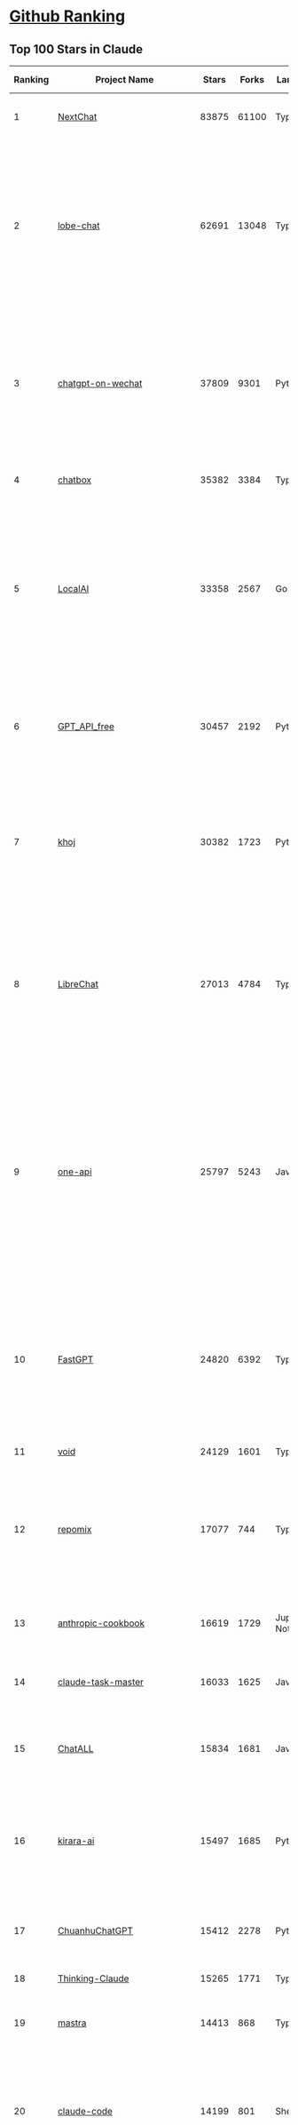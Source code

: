 [Github Ranking](../README.md)
==========

## Top 100 Stars in Claude

| Ranking | Project Name | Stars | Forks | Language | Open Issues | Description | Last Commit |
| ------- | ------------ | ----- | ----- | -------- | ----------- | ----------- | ----------- |
| 1 | [NextChat](https://github.com/ChatGPTNextWeb/NextChat) | 83875 | 61100 | TypeScript | 636 | ✨ Light and Fast AI Assistant. Support: Web \| iOS \| MacOS \| Android \|  Linux \| Windows | 2025-06-19T12:18:29Z |
| 2 | [lobe-chat](https://github.com/lobehub/lobe-chat) | 62691 | 13048 | TypeScript | 777 | 🤯 Lobe Chat - an open-source, modern design AI chat framework. Supports multiple AI providers (OpenAI / Claude 4 / Gemini / DeepSeek / Ollama / Qwen), Knowledge Base (file upload / knowledge management / RAG ), Multi-Modal (Plugins / Artifacts / MCP) and thinking. One-click FREE deployment of your private ChatGPT/ Claude / DeepSeek application. | 2025-06-22T03:46:22Z |
| 3 | [chatgpt-on-wechat](https://github.com/zhayujie/chatgpt-on-wechat) | 37809 | 9301 | Python | 292 | 基于大模型搭建的聊天机器人，同时支持 微信公众号、企业微信应用、飞书、钉钉 等接入，可选择ChatGPT/Claude/DeepSeek/文心一言/讯飞星火/通义千问/ Gemini/GLM-4/Kimi/LinkAI，能处理文本、语音和图片，访问操作系统和互联网，支持基于自有知识库进行定制企业智能客服。 | 2025-06-15T09:44:55Z |
| 4 | [chatbox](https://github.com/chatboxai/chatbox) | 35382 | 3384 | TypeScript | 728 | User-friendly Desktop Client App for AI Models/LLMs (GPT, Claude, Gemini, Ollama...) | 2025-06-17T08:08:07Z |
| 5 | [LocalAI](https://github.com/mudler/LocalAI) | 33358 | 2567 | Go | 460 | :robot: The free, Open Source alternative to OpenAI, Claude and others. Self-hosted and local-first. Drop-in replacement for OpenAI,  running on consumer-grade hardware. No GPU required. Runs gguf, transformers, diffusers and many more models architectures. Features: Generate Text, Audio, Video, Images, Voice Cloning, Distributed, P2P inference | 2025-06-21T21:54:53Z |
| 6 | [GPT_API_free](https://github.com/chatanywhere/GPT_API_free) | 30457 | 2192 | Python | 17 | Free ChatGPT&DeepSeek API Key，免费ChatGPT&DeepSeek API。免费接入DeepSeek API和GPT4 API，支持 gpt \| deepseek \| claude \| gemini \| grok 等排名靠前的常用大模型。 | 2025-05-17T17:09:25Z |
| 7 | [khoj](https://github.com/khoj-ai/khoj) | 30382 | 1723 | Python | 76 | Your AI second brain. Self-hostable. Get answers from the web or your docs. Build custom agents, schedule automations, do deep research. Turn any online or local LLM into your personal, autonomous AI (gpt, claude, gemini, llama, qwen, mistral). Get started - free. | 2025-06-20T22:10:05Z |
| 8 | [LibreChat](https://github.com/danny-avila/LibreChat) | 27013 | 4784 | TypeScript | 161 | Enhanced ChatGPT Clone: Features Agents, DeepSeek, Anthropic, AWS, OpenAI, Assistants API, Azure, Groq, o1, GPT-4o, Mistral, OpenRouter, Vertex AI, Gemini, Artifacts, AI model switching, message search, Code Interpreter, langchain, DALL-E-3, OpenAPI Actions, Functions, Secure Multi-User Auth, Presets, open-source for self-hosting. Active project. | 2025-06-22T02:49:34Z |
| 9 | [one-api](https://github.com/songquanpeng/one-api) | 25797 | 5243 | JavaScript | 860 | LLM API 管理 & 分发系统，支持 OpenAI、Azure、Anthropic Claude、Google Gemini、DeepSeek、字节豆包、ChatGLM、文心一言、讯飞星火、通义千问、360 智脑、腾讯混元等主流模型，统一 API 适配，可用于 key 管理与二次分发。单可执行文件，提供 Docker 镜像，一键部署，开箱即用。LLM API management & key redistribution system, unifying multiple providers under a single API. Single binary, Docker-ready, with an English UI. | 2025-02-21T11:30:22Z |
| 10 | [FastGPT](https://github.com/labring/FastGPT) | 24820 | 6392 | TypeScript | 546 | FastGPT is a knowledge-based platform built on the LLMs, offers a comprehensive suite of out-of-the-box capabilities such as data processing, RAG retrieval, and visual AI workflow orchestration, letting you easily develop and deploy complex question-answering systems without the need for extensive setup or configuration. | 2025-06-20T08:03:34Z |
| 11 | [void](https://github.com/voideditor/void) | 24129 | 1601 | TypeScript | 199 | None | 2025-06-21T21:57:08Z |
| 12 | [repomix](https://github.com/yamadashy/repomix) | 17077 | 744 | TypeScript | 93 | 📦 Repomix is a powerful tool that packs your entire repository into a single, AI-friendly file. Perfect for when you need to feed your codebase to Large Language Models (LLMs) or other AI tools like Claude, ChatGPT, DeepSeek, Perplexity, Gemini, Gemma, Llama, Grok, and more. | 2025-06-21T12:01:34Z |
| 13 | [anthropic-cookbook](https://github.com/anthropics/anthropic-cookbook) | 16619 | 1729 | Jupyter Notebook | 33 | A collection of notebooks/recipes showcasing some fun and effective ways of using Claude. | 2025-06-13T19:28:21Z |
| 14 | [claude-task-master](https://github.com/eyaltoledano/claude-task-master) | 16033 | 1625 | JavaScript | 91 | An AI-powered task-management system you can drop into Cursor, Lovable, Windsurf, Roo, and others. | 2025-06-21T21:00:32Z |
| 15 | [ChatALL](https://github.com/ai-shifu/ChatALL) | 15834 | 1681 | JavaScript | 227 |  Concurrently chat with ChatGPT, Bing Chat, Bard, Alpaca, Vicuna, Claude, ChatGLM, MOSS, 讯飞星火, 文心一言 and more, discover the best answers | 2025-06-12T01:05:22Z |
| 16 | [kirara-ai](https://github.com/lss233/kirara-ai) | 15497 | 1685 | Python | 20 | 🤖 可 DIY 的 多模态 AI 聊天机器人 \| 🚀 快速接入 微信、 QQ、Telegram、等聊天平台 \| 🦈支持DeepSeek、Grok、Claude、Ollama、Gemini、OpenAI \| 工作流系统、网页搜索、AI画图、人设调教、虚拟女仆、语音对话 \|  | 2025-05-24T15:31:21Z |
| 17 | [ChuanhuChatGPT](https://github.com/GaiZhenbiao/ChuanhuChatGPT) | 15412 | 2278 | Python | 122 | GUI for ChatGPT API and many LLMs. Supports agents, file-based QA, GPT finetuning and query with web search. All with a neat UI. | 2025-03-13T09:36:38Z |
| 18 | [Thinking-Claude](https://github.com/richards199999/Thinking-Claude) | 15265 | 1771 | TypeScript | 0 | Let your Claude able to think | 2025-03-10T04:02:46Z |
| 19 | [mastra](https://github.com/mastra-ai/mastra) | 14413 | 868 | TypeScript | 149 | The TypeScript AI agent framework. ⚡ Assistants, RAG, observability. Supports any LLM: GPT-4, Claude, Gemini, Llama. | 2025-06-21T12:16:06Z |
| 20 | [claude-code](https://github.com/anthropics/claude-code) | 14199 | 801 | Shell | 1150 | Claude Code is an agentic coding tool that lives in your terminal, understands your codebase, and helps you code faster by executing routine tasks, explaining complex code, and handling git workflows - all through natural language commands. | 2025-06-18T20:29:21Z |
| 21 | [LangBot](https://github.com/RockChinQ/LangBot) | 12130 | 936 | Python | 93 | 🤩 Easy-to-use global IM bot platform designed for the LLM era / 简单易用的大模型即时通信机器人开发平台 ⚡️ Bots for QQ / QQ频道 / Discord / WeChat（企业微信、个人微信）/ Telegram / 飞书 / 钉钉 / Slack 🧩 Integrated with ChatGPT、DeepSeek、Dify、n8n、Claude、Google Gemini、xAI、PPIO、Ollama、阿里云百炼、SiliconFlow、Qwen、Moonshot、SillyTraven、MCP、WeClone etc. LLM & Agent | 2025-06-19T02:38:02Z |
| 22 | [awesome-chatgpt-zh](https://github.com/EmbraceAGI/awesome-chatgpt-zh) | 11189 | 925 | Python | 0 | ChatGPT 中文指南🔥，ChatGPT 中文调教指南，指令指南，应用开发指南，精选资源清单，更好的使用 chatGPT 让你的生产力 up up up! 🚀 | 2024-11-05T10:24:21Z |
| 23 | [claude-engineer](https://github.com/Doriandarko/claude-engineer) | 11031 | 1159 | Python | 12 | Claude Engineer is an interactive command-line interface (CLI) that leverages the power of Anthropic's Claude-3.5-Sonnet model to assist with software development tasks.This framework enables Claude to generate and manage its own tools, continuously expanding its capabilities through conversation. Available both as a CLI and a modern web interface | 2024-12-12T22:08:15Z |
| 24 | [coai](https://github.com/coaidev/coai) | 8429 | 1131 | TypeScript | 22 | 🚀 Next Generation AI One-Stop Internationalization Solution. 🚀 下一代 AI 一站式 B/C 端解决方案，支持 OpenAI，Midjourney，Claude，讯飞星火，Stable Diffusion，DALL·E，ChatGLM，通义千问，腾讯混元，360 智脑，百川 AI，火山方舟，新必应，Gemini，Moonshot 等模型，支持对话分享，自定义预设，云端同步，模型市场，支持弹性计费和订阅计划模式，支持图片解析，支持联网搜索，支持模型缓存，丰富美观的后台管理与仪表盘数据统计。 | 2025-04-30T19:12:53Z |
| 25 | [new-api](https://github.com/QuantumNous/new-api) | 8120 | 1586 | JavaScript | 209 | AI模型接口管理与分发系统，支持将多种大模型转为统一格式调用，支持OpenAI、Claude等格式，可供个人或者企业内部管理与分发渠道使用，本项目基于One API二次开发。🍥 The next-generation LLM gateway and AI asset management system supports multiple languages. | 2025-06-21T17:15:09Z |
| 26 | [BlackFriday-GPTs-Prompts](https://github.com/friuns2/BlackFriday-GPTs-Prompts) | 8007 | 1161 | None | 97 | List of free GPTs that doesn't require plus subscription  | 2024-11-08T11:03:14Z |
| 27 | [Noi](https://github.com/lencx/Noi) | 7674 | 585 | JavaScript | 156 | 🚀 Power Your World with AI - Explore, Extend, Empower. | 2025-05-01T02:21:25Z |
| 28 | [Upsonic](https://github.com/Upsonic/Upsonic) | 7543 | 704 | Python | 44 | The most reliable AI agent framework that supports MCP. | 2025-06-19T17:01:08Z |
| 29 | [promptfoo](https://github.com/promptfoo/promptfoo) | 7274 | 582 | TypeScript | 176 | Test your prompts, agents, and RAGs. Red teaming, pentesting, and vulnerability scanning for LLMs. Compare performance of GPT, Claude, Gemini, Llama, and more. Simple declarative configs with command line and CI/CD integration. | 2025-06-22T03:32:08Z |
| 30 | [aichat](https://github.com/sigoden/aichat) | 7081 | 466 | Rust | 0 | All-in-one LLM CLI tool featuring Shell Assistant, Chat-REPL, RAG, AI Tools & Agents, with access to OpenAI, Claude, Gemini, Ollama, Groq, and more. | 2025-06-17T00:18:21Z |
| 31 | [CL4R1T4S](https://github.com/elder-plinius/CL4R1T4S) | 6796 | 1496 | None | 10 | SYSTEM PROMPT TRANSPARENCY FOR ALL - CHATGPT, GEMINI, GROK, CLAUDE, PERPLEXITY, CURSOR, WINDSURF, DEVIN, REPLIT, AND MORE! | 2025-05-27T20:07:42Z |
| 32 | [opencommit](https://github.com/di-sukharev/opencommit) | 6715 | 364 | JavaScript | 153 | GPT wrapper for git — generate commit messages with an LLM in 1 sec — works best with Claude or GPT, supports local models too | 2025-06-15T09:18:31Z |
| 33 | [system_prompts_leaks](https://github.com/asgeirtj/system_prompts_leaks) | 6689 | 1510 | JavaScript | 0 | Collection of extracted System Prompts from popular chatbots like ChatGPT, Claude & Gemini | 2025-06-04T19:22:35Z |
| 34 | [deep-searcher](https://github.com/zilliztech/deep-searcher) | 6299 | 629 | Python | 38 | Open Source Deep Research Alternative to Reason and Search on Private Data. Written in Python. | 2025-06-18T06:43:33Z |
| 35 | [llamacoder](https://github.com/Nutlope/llamacoder) | 6100 | 1450 | TypeScript | 44 | Open source Claude Artifacts – built with Llama 3.1 405B | 2025-04-08T15:15:38Z |
| 36 | [code2prompt](https://github.com/mufeedvh/code2prompt) | 5884 | 328 | MDX | 11 | A CLI tool to convert your codebase into a single LLM prompt with source tree, prompt templating, and token counting. | 2025-06-16T19:45:31Z |
| 37 | [fastapi_mcp](https://github.com/tadata-org/fastapi_mcp) | 5550 | 467 | Python | 56 | Expose your FastAPI endpoints as Model Context Protocol (MCP) tools, with Auth! | 2025-06-09T09:03:12Z |
| 38 | [opencompass](https://github.com/open-compass/opencompass) | 5543 | 604 | Python | 315 | OpenCompass is an LLM evaluation platform, supporting a wide range of models (Llama3, Mistral, InternLM2,GPT-4,LLaMa2, Qwen,GLM, Claude, etc) over 100+ datasets. | 2025-06-18T06:23:30Z |
| 39 | [fragments](https://github.com/e2b-dev/fragments) | 5538 | 743 | TypeScript | 7 | Open-source Next.js template for building apps that are fully generated by AI. By E2B. | 2025-06-16T17:38:35Z |
| 40 | [deepclaude](https://github.com/getAsterisk/deepclaude) | 5204 | 419 | Rust | 47 | A high-performance LLM inference API and Chat UI that integrates DeepSeek R1's CoT reasoning traces with Anthropic Claude models. | 2025-05-21T11:58:16Z |
| 41 | [opencode](https://github.com/opencode-ai/opencode) | 4870 | 391 | Go | 69 | A powerful AI coding agent. Built for the terminal. | 2025-06-07T19:41:25Z |
| 42 | [chinese-llm-benchmark](https://github.com/jeinlee1991/chinese-llm-benchmark) | 4414 | 183 | None | 29 | 目前已囊括243个大模型，覆盖chatgpt、gpt-4.1、o4-mini、谷歌gemini-2.5、Claude、智谱GLM-Z1、文心一言、qwen-max、百川、讯飞星火、商汤senseChat、minimax等商用模型， 以及DeepSeek-R1-0528、qwq-32b、deepseek-v3、qwen3、llama4、phi-4、glm4、gemma3、mistral、书生internLM2.5等开源大模型。不仅提供排行榜，也提供规模超200万的大模型缺陷库！方便广大社区研究分析、改进大模型。 | 2025-06-18T09:32:11Z |
| 43 | [GodMode](https://github.com/smol-ai/GodMode) | 4270 | 341 | TypeScript | 50 | AI Chat Browser: Fast, Full webapp access to ChatGPT / Claude / Bard / Bing / Llama2! I use this 20 times a day. | 2024-07-29T00:31:03Z |
| 44 | [maestro](https://github.com/Doriandarko/maestro) | 4235 | 655 | Python | 32 | A framework for Claude Opus to intelligently orchestrate subagents. | 2024-07-01T06:49:15Z |
| 45 | [codecompanion.nvim](https://github.com/olimorris/codecompanion.nvim) | 4235 | 248 | Lua | 0 | ✨ AI-powered coding, seamlessly in Neovim | 2025-06-19T15:38:51Z |
| 46 | [bot-on-anything](https://github.com/zhayujie/bot-on-anything) | 4083 | 927 | Python | 263 | A large model-based chatbot builder that can quickly integrate AI models (including ChatGPT, Claude, Gemini) into various software applications (such as Telegram, Gmail, Slack, and websites). | 2025-01-03T14:13:51Z |
| 47 | [mcp-playwright](https://github.com/executeautomation/mcp-playwright) | 3970 | 330 | TypeScript | 25 | Playwright Model Context Protocol Server - Tool to automate Browsers and APIs in Claude Desktop, Cline, Cursor IDE and More 🔌 | 2025-06-20T21:28:21Z |
| 48 | [claude-coder](https://github.com/kodu-ai/claude-coder) | 3865 | 159 | TypeScript | 23 | Kodu is an autonomous coding agent that lives in your IDE. It is a VSCode extension that can help you build your dream project step by step by leveraging the latest technologies in automated coding agents  | 2025-04-30T10:21:02Z |
| 49 | [free-llm-api-resources](https://github.com/cheahjs/free-llm-api-resources) | 3827 | 337 | Python | 6 | A list of free LLM inference resources accessible via API. | 2025-06-22T01:45:47Z |
| 50 | [obsidian-smart-connections](https://github.com/brianpetro/obsidian-smart-connections) | 3813 | 220 | JavaScript | 376 | Chat with your notes & see links to related content with AI embeddings. Use local models or 100+ via APIs like Claude, Gemini, ChatGPT & Llama 3 | 2025-06-21T16:27:10Z |
| 51 | [casibase](https://github.com/casibase/casibase) | 3756 | 444 | Go | 30 | ⚡️AI Cloud OS: Open-source enterprise-level AI knowledge base and MCP (model-context-protocol)/A2A (agent-to-agent) management platform with admin UI, user management and Single-Sign-On⚡️, supports ChatGPT, Claude, Llama, Ollama, HuggingFace, etc., chat bot demo: https://ai.casibase.com, admin UI demo: https://ai-admin.casibase.com | 2025-06-21T09:42:11Z |
| 52 | [every-chatgpt-gui](https://github.com/billmei/every-chatgpt-gui) | 3577 | 250 | None | 4 | Every front-end GUI client for ChatGPT, Claude, and other LLMs | 2025-05-27T12:06:51Z |
| 53 | [DesktopCommanderMCP](https://github.com/wonderwhy-er/DesktopCommanderMCP) | 3569 | 396 | JavaScript | 39 | This is MCP server for Claude that gives it terminal control, file system search and diff file editing capabilities | 2025-06-21T23:12:36Z |
| 54 | [forge](https://github.com/antinomyhq/forge) | 3549 | 1217 | Rust | 33 | AI enabled pair programmer for Claude, GPT, O Series, Grok, Deepseek, Gemini and 300+ models | 2025-06-22T03:25:06Z |
| 55 | [deepchat](https://github.com/ThinkInAIXYZ/deepchat) | 3509 | 436 | TypeScript | 50 | 🐬DeepChat - A smart assistant that connects powerful AI to your personal world | 2025-06-21T23:33:23Z |
| 56 | [firecrawl-mcp-server](https://github.com/mendableai/firecrawl-mcp-server) | 3503 | 335 | JavaScript | 27 | Official Firecrawl MCP Server - Adds powerful web scraping to Cursor, Claude and any other LLM clients. | 2025-06-04T21:57:38Z |
| 57 | [AChat](https://github.com/AprilNEA/AChat) | 3259 | 1211 | TypeScript | 20 | 🌊 AChat - An open-source/self-hosted/local-first AI platform, designed for enterprises and teams, perfectly combining powerful local processing capabilities with seamless remote synchronization. | 2025-06-12T06:24:06Z |
| 58 | [git-mcp](https://github.com/idosal/git-mcp) | 3130 | 217 | TypeScript | 22 | Put an end to code hallucinations! GitMCP is a free, open-source, remote MCP server for any GitHub project | 2025-05-25T16:03:34Z |
| 59 | [Awesome-ChatGPT-prompts-ZH_CN](https://github.com/L1Xu4n/Awesome-ChatGPT-prompts-ZH_CN) | 3050 | 165 | None | 12 | 如何将ChatGPT调教成一只猫娘 | 2023-07-18T15:57:44Z |
| 60 | [Awesome-MCP-ZH](https://github.com/yzfly/Awesome-MCP-ZH) | 2850 | 171 | None | 0 | MCP 资源精选， MCP指南，Claude MCP，MCP Servers, MCP Clients | 2025-06-17T14:25:29Z |
| 61 | [zen-mcp-server](https://github.com/BeehiveInnovations/zen-mcp-server) | 2716 | 266 | Python | 7 | The power of Claude Code + [Gemini / OpenAI / Grok / OpenRouter / Ollama / Custom Model / All Of The Above] working as one. | 2025-06-21T11:14:31Z |
| 62 | [DeepClaude](https://github.com/ErlichLiu/DeepClaude) | 2658 | 500 | Python | 25 | Unleash Next-Level AI! 🚀  💻 Code Generation: DeepSeek r1 + Claude 3.7 Sonnet - Unparalleled Performance! 📝 Content Creation: DeepSeek r1 + Gemini 2.5 Pro - Superior Quality! 🔌 OpenAI-Compatible. 🌊 Streaming & Non-Streaming Support.  ✨ Experience the Future of AI – Today! Click to Try Now! ✨ | 2025-06-20T15:16:21Z |
| 63 | [awesome-claude-prompts](https://github.com/langgptai/awesome-claude-prompts) | 2644 | 259 | None | 0 | This repo includes Claude prompt curation to use Claude better. | 2025-03-01T00:29:09Z |
| 64 | [aide](https://github.com/nicepkg/aide) | 2619 | 189 | TypeScript | 32 | Conquer Any Code in VSCode: One-Click Comments, Conversions, UI-to-Code, and AI Batch Processing of Files! 在 VSCode 中征服任何代码：一键注释、转换、UI 图生成代码、AI 批量处理文件！💪 | 2025-05-06T02:52:46Z |
| 65 | [VLMEvalKit](https://github.com/open-compass/VLMEvalKit) | 2556 | 415 | Python | 118 | Open-source evaluation toolkit of large multi-modality models (LMMs), support 220+ LMMs, 80+ benchmarks | 2025-06-21T17:37:41Z |
| 66 | [awesome-ai-system-prompts](https://github.com/dontriskit/awesome-ai-system-prompts) | 2517 | 381 | TypeScript | 1 | 🧠 Curated collection of system prompts for top AI tools. Perfect for AI agent builders and prompt engineers. Incuding: ChatGPT, Claude, Perplexity, Manus, Claude-Code, Loveable, v0, Grok, same new, windsurf, notion, and MetaAI.  | 2025-06-10T09:11:16Z |
| 67 | [poe-api](https://github.com/ading2210/poe-api) | 2506 | 314 | Python | 39 | [UNMAINTAINED] A reverse engineered Python API wrapper for Quora's Poe, which provides free access to ChatGPT, GPT-4, and Claude. | 2023-09-18T04:56:52Z |
| 68 | [ruby_llm](https://github.com/crmne/ruby_llm) | 2457 | 160 | Ruby | 38 | Stop juggling AI SDKs! RubyLLM offers one delightful Ruby interface for OpenAI, Anthropic, Gemini, Bedrock, OpenRouter, DeepSeek, Ollama & compatible APIs. Chat, Vision, Audio, PDF, Images, Embeddings, Tools, Streaming & Rails integration. | 2025-06-11T17:09:04Z |
| 69 | [mcp](https://github.com/BrowserMCP/mcp) | 2431 | 160 | TypeScript | 43 | Browser MCP is a Model Context Provider (MCP) server that allows AI applications to control your browser | 2025-04-24T21:49:44Z |
| 70 | [griptape](https://github.com/griptape-ai/griptape) | 2321 | 195 | Python | 63 | Modular Python framework for AI agents and workflows with chain-of-thought reasoning, tools, and memory.  | 2025-06-16T19:03:28Z |
| 71 | [unity-mcp](https://github.com/justinpbarnett/unity-mcp) | 2285 | 313 | C# | 44 | A Unity MCP server that allows MCP clients like Claude Desktop or Cursor to perform Unity Editor actions. | 2025-04-09T13:19:24Z |
| 72 | [elia](https://github.com/darrenburns/elia) | 2187 | 136 | Python | 13 | A snappy, keyboard-centric terminal user interface for interacting with large language models. Chat with ChatGPT, Claude, Llama 3, Phi 3, Mistral, Gemma and more. | 2024-10-10T19:12:52Z |
| 73 | [claude-squad](https://github.com/smtg-ai/claude-squad) | 2099 | 154 | Go | 29 | Manage multiple AI agents like Claude Code, Aider, Codex, OpenCode, and Amp. | 2025-06-21T11:59:07Z |
| 74 | [dialoqbase](https://github.com/n4ze3m/dialoqbase) | 1760 | 281 | TypeScript | 40 | Create chatbots with ease | 2024-10-15T14:24:20Z |
| 75 | [papersgpt-for-zotero](https://github.com/papersgpt/papersgpt-for-zotero) | 1746 | 52 | JavaScript | 43 | Zotero chat PDF with AI, DeepSeek, GPT 4.1, ChatGPT, Claude, Gemini, Qwen3 | 2025-06-17T22:04:45Z |
| 76 | [tokencost](https://github.com/AgentOps-AI/tokencost) | 1718 | 82 | Python | 10 | Easy token price estimates for 400+ LLMs. TokenOps. | 2025-06-22T00:05:00Z |
| 77 | [DevDocs](https://github.com/cyberagiinc/DevDocs) | 1664 | 158 | TypeScript | 8 | Completely free, private, UI based Tech Documentation MCP server. Designed for coders and software developers in mind. Easily integrate into Cursor, Windsurf, Cline, Roo Code, Claude Desktop App  | 2025-06-12T12:30:58Z |
| 78 | [GalTransl](https://github.com/GalTransl/GalTransl) | 1613 | 106 | Python | 26 | 支持GPT-4/Claude/Deepseek/Sakura等大语言模型的Galgame自动化翻译解决方案  Automated translation solution for visual novels supporting GPT-4/Claude/Deepseek/Sakura | 2025-06-17T03:17:28Z |
| 79 | [Thinking_in_Java_MindMapping](https://github.com/LjyYano/Thinking_in_Java_MindMapping) | 1607 | 462 | None | 0 | 编程笔记、观影指南、读书笔记、生活感悟、Switch 游戏 | 2025-05-23T10:35:23Z |
| 80 | [prism](https://github.com/prism-php/prism) | 1576 | 138 | PHP | 15 | A unified interface for working with LLMs in Laravel | 2025-06-21T22:13:47Z |
| 81 | [ax](https://github.com/ax-llm/ax) | 1566 | 114 | TypeScript | 3 | The "official" unofficial DSPy framework. Build LLM powered agents and other workflows, based on the Stanford DSP paper. | 2025-06-20T23:51:47Z |
| 82 | [agent-rules](https://github.com/steipete/agent-rules) | 1543 | 90 | Shell | 4 | Rules and Knowledge to work better with agents such as Claude Code or Cursor | 2025-06-15T16:00:53Z |
| 83 | [AIChatWeb](https://github.com/Nanjiren01/AIChatWeb) | 1452 | 397 | TypeScript | 20 | 在ChatGPT-Next-Web的基础上，增加注册登录，额度限制，邀请，敏感词，支付，基于docker一键部署。提供后台管理系统，可配置标题、欢迎词、额度不足提醒、公告 | 2024-07-19T07:23:42Z |
| 84 | [codemcp](https://github.com/ezyang/codemcp) | 1441 | 116 | Python | 38 | Coding assistant MCP for Claude Desktop | 2025-06-04T01:38:34Z |
| 85 | [Claude-Code-Usage-Monitor](https://github.com/Maciek-roboblog/Claude-Code-Usage-Monitor) | 1415 | 65 | Python | 23 | Real-time Claude Code usage monitor with predictions and warnings | 2025-06-21T15:20:03Z |
| 86 | [Review-Gate](https://github.com/LakshmanTurlapati/Review-Gate) | 1408 | 145 | JavaScript | 5 | Review-Gate V2 is a powerful rule for the Cursor IDE that helps you get up to 5x more value from your monthly requests. It creates an interactive loop where the AI waits for your follow-up commands—via text, voice, or image upload—allowing you to perform deep, iterative work all within a single request. | 2025-06-16T16:07:05Z |
| 87 | [ccusage](https://github.com/ryoppippi/ccusage) | 1397 | 59 | TypeScript | 3 | A CLI tool for analyzing Claude Code usage from local JSONL files. | 2025-06-22T01:07:56Z |
| 88 | [kilocode](https://github.com/Kilo-Org/kilocode) | 1377 | 186 | TypeScript | 82 | Open Source AI coding assistant for planning, building, and fixing code. We're a superset of Roo, Cline, and our own features. Follow us: kilocode.ai/social | 2025-06-21T09:42:06Z |
| 89 | [Agently](https://github.com/AgentEra/Agently) | 1361 | 154 | Python | 29 | [GenAI Application Development Framework]  🚀 Build GenAI application quick and easy 💬 Easy to interact with GenAI agent in code using structure data and chained-calls syntax 🧩 Use Agently Workflow to manage complex GenAI working logic 🔀 Switch to any model without rewrite application code | 2025-05-04T13:37:50Z |
| 90 | [llm-ui](https://github.com/richardgill/llm-ui) | 1352 | 67 | TypeScript | 10 | The React library for LLMs | 2025-02-11T12:11:50Z |
| 91 | [AISuperDomain](https://github.com/win4r/AISuperDomain) | 1332 | 241 | C# | 35 | Aila(AI超元域): The premier AI integration tool for Windows, macOS, and Android. Ask once, get answers from 10+ AIs like ChatGPT, Gemini, Claude3, Copilot, Poe, perplexity and more. Features customizable AI and prompts. | 2025-05-21T04:55:10Z |
| 92 | [claude-to-chatgpt](https://github.com/jtsang4/claude-to-chatgpt) | 1296 | 150 | Python | 10 | This project converts the API of Anthropic's Claude model to the OpenAI Chat API format. | 2024-08-18T08:35:25Z |
| 93 | [open-computer-use](https://github.com/e2b-dev/open-computer-use) | 1291 | 177 | Python | 8 | AI computer use powered by open source LLMs and E2B Desktop Sandbox | 2025-06-05T10:13:19Z |
| 94 | [PandoraHelper](https://github.com/nianhua99/PandoraHelper) | 1286 | 179 | TypeScript | 6 | 使用 PandoraHelper 轻松和你的小伙伴共享 ChatGPT Plus/Claude Pro 服务！ | 2025-02-24T09:10:11Z |
| 95 | [modelfusion](https://github.com/vercel/modelfusion) | 1280 | 90 | TypeScript | 33 | The TypeScript library for building AI applications. | 2024-07-19T15:17:19Z |
| 96 | [aws-genai-llm-chatbot](https://github.com/aws-samples/aws-genai-llm-chatbot) | 1274 | 393 | TypeScript | 20 | A modular and comprehensive solution to deploy a Multi-LLM and Multi-RAG powered chatbot (Amazon Bedrock, Anthropic, HuggingFace, OpenAI, Meta, AI21, Cohere, Mistral) using AWS CDK on AWS | 2025-06-02T14:06:08Z |
| 97 | [ChatChat](https://github.com/okisdev/ChatChat) | 1266 | 216 | TypeScript | 3 | Chat Chat, your own unified chat and search to AI platform, with a simple and easy to use interface. | 2025-06-16T23:32:45Z |
| 98 | [spacy-llm](https://github.com/explosion/spacy-llm) | 1266 | 100 | Python | 37 | 🦙 Integrating LLMs into structured NLP pipelines | 2025-01-08T22:26:19Z |
| 99 | [kubb](https://github.com/kubb-labs/kubb) | 1237 | 100 | TypeScript | 14 | The ultimate toolkit for working with APIs. | 2025-06-20T14:24:58Z |
| 100 | [claude-prompt-generator](https://github.com/aws-samples/claude-prompt-generator) | 1236 | 113 | Python | 1 | None | 2024-10-10T21:34:35Z |

